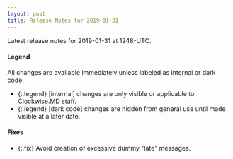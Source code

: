 ```yaml
---
layout: post
title: Release Notes for 2019-01-31
---
```


Latest release notes for 2019-01-31 at 1248-UTC.

<div class='legend' markdown='1'>

#### Legend

All changes are available immediately unless labeled as internal or dark code:

- {:.legend} [internal] changes are only visible or applicable to Clockwise.MD staff.
- {:.legend} [dark code] changes are hidden from general use until made visible at a later date.

</div>


<div class='fixes' markdown='1'>

#### Fixes

- {:.fix} Avoid creation of excessive dummy "late" messages.

</div>
